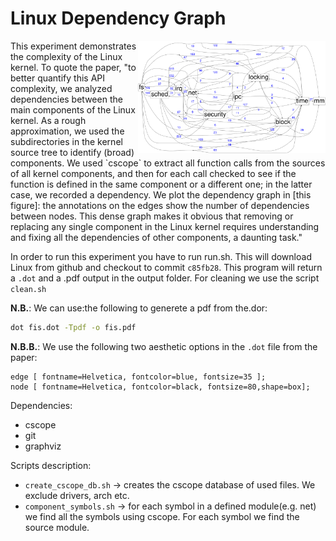 # Linux Dependency Graph

<img align="right" src="../../plots/fig_01_linux-deps.svg" width="300" />
This experiment demonstrates the complexity of the Linux kernel.  To quote the
paper, "to better quantify this API complexity, we analyzed dependencies between
the main components of the Linux kernel.  As a rough approximation, we used the
subdirectories in the kernel source tree to identify (broad) components.  We
used `cscope` to extract all function calls from the sources of all kernel
components, and then for each call checked to see if the function is defined in
the same component or a different one; in the latter case, we recorded a
dependency.  We plot the dependency graph in [this figure]: the annotations on
the edges show the number of dependencies between nodes.  This dense graph makes
it obvious that removing or replacing any single component in the Linux kernel
requires understanding and fixing all the dependencies of other components, a
daunting task."

In order to run this experiment you have to run run.sh.  This will download
Linux from github and checkout to commit `c85fb28`.  This program will return a
`.dot` and a .pdf output in the output folder.  For cleaning we use the script
`clean.sh`

  **N.B.**: We can use:the following to generete a pdf from the.dor:
  ```bash
  dot fis.dot -Tpdf -o fis.pdf
  ```

  **N.B.B.**: We use the following two aesthetic options in the `.dot` file from
  the paper:
  ```
  edge [ fontname=Helvetica, fontcolor=blue, fontsize=35 ];
  node [ fontname=Helvetica, fontcolor=black, fontsize=80,shape=box];	
  ```

Dependencies:
* cscope
* git
* graphviz

Scripts description:
* `create_cscope_db.sh` -> creates the cscope database of used files. We exclude drivers, arch etc.
* `component_symbols.sh` -> for each symbol in a defined module(e.g. net) we find all the symbols using cscope. For each symbol we find the source module. 

